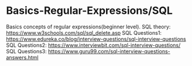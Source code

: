 # Basics-Regular-Expressions/SQL
Basics concepts of regular expressions(beginner level).
SQL theory: https://www.w3schools.com/sql/sql_delete.asp
SQL Questions1: https://www.edureka.co/blog/interview-questions/sql-interview-questions
SQL Questions2: https://www.interviewbit.com/sql-interview-questions/
SQL Questions3: https://www.guru99.com/sql-interview-questions-answers.html
